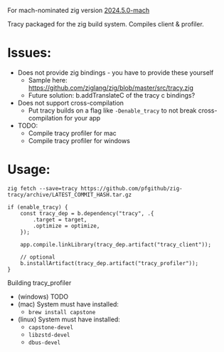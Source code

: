 For mach-nominated zig version [2024.5.0-mach](https://machengine.org/about/nominated-zig/#202450-mach)

Tracy packaged for the zig build system. Compiles client & profiler.

# Issues:

- Does not provide zig bindings - you have to provide these yourself
  - Sample here: https://github.com/ziglang/zig/blob/master/src/tracy.zig
  - Future solution: b.addTranslateC of the tracy c bindings?
- Does not support cross-compilation
  - Put tracy builds on a flag like `-Denable_tracy` to not break cross-compilation for your app
- TODO:
  - Compile tracy profiler for mac
  - Compile tracy profiler for windows

# Usage:

```
zig fetch --save=tracy https://github.com/pfgithub/zig-tracy/archive/LATEST_COMMIT_HASH.tar.gz
```

```zig
if (enable_tracy) {
    const tracy_dep = b.dependency("tracy", .{
        .target = target,
        .optimize = optimize,
    });

    app.compile.linkLibrary(tracy_dep.artifact("tracy_client"));

    // optional
    b.installArtifact(tracy_dep.artifact("tracy_profiler"));
}
```

Building tracy_profiler

- (windows) TODO
- (mac) System must have installed:
  - `brew install capstone`
- (linux) System must have installed:
  - `capstone-devel`
  - `libzstd-devel`
  - `dbus-devel`
